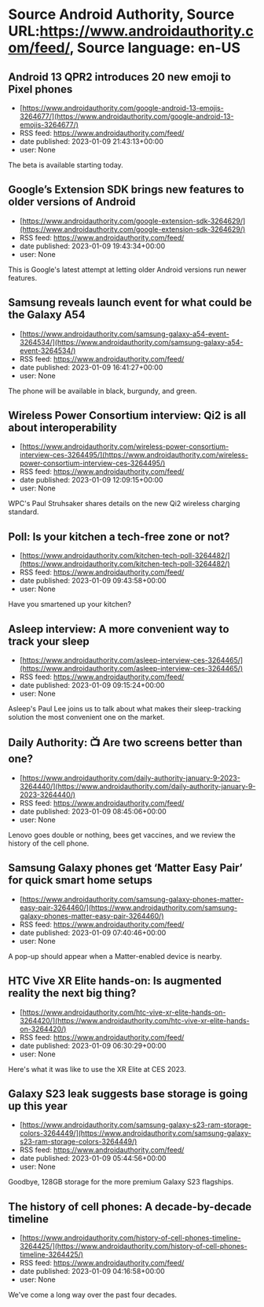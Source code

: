 # Source Android Authority, Source URL:https://www.androidauthority.com/feed/, Source language: en-US

## Android 13 QPR2 introduces 20 new emoji to Pixel phones
 - [https://www.androidauthority.com/google-android-13-emojis-3264677/](https://www.androidauthority.com/google-android-13-emojis-3264677/)
 - RSS feed: https://www.androidauthority.com/feed/
 - date published: 2023-01-09 21:43:13+00:00
 - user: None

The beta is available starting today.

## Google’s Extension SDK brings new features to older versions of Android
 - [https://www.androidauthority.com/google-extension-sdk-3264629/](https://www.androidauthority.com/google-extension-sdk-3264629/)
 - RSS feed: https://www.androidauthority.com/feed/
 - date published: 2023-01-09 19:43:34+00:00
 - user: None

This is Google's latest attempt at letting older Android versions run newer features.

## Samsung reveals launch event for what could be the Galaxy A54
 - [https://www.androidauthority.com/samsung-galaxy-a54-event-3264534/](https://www.androidauthority.com/samsung-galaxy-a54-event-3264534/)
 - RSS feed: https://www.androidauthority.com/feed/
 - date published: 2023-01-09 16:41:27+00:00
 - user: None

The phone will be available in black, burgundy, and green.

## Wireless Power Consortium interview: Qi2 is all about interoperability
 - [https://www.androidauthority.com/wireless-power-consortium-interview-ces-3264495/](https://www.androidauthority.com/wireless-power-consortium-interview-ces-3264495/)
 - RSS feed: https://www.androidauthority.com/feed/
 - date published: 2023-01-09 12:09:15+00:00
 - user: None

WPC's Paul Struhsaker shares details on the new Qi2 wireless charging standard.

## Poll: Is your kitchen a tech-free zone or not?
 - [https://www.androidauthority.com/kitchen-tech-poll-3264482/](https://www.androidauthority.com/kitchen-tech-poll-3264482/)
 - RSS feed: https://www.androidauthority.com/feed/
 - date published: 2023-01-09 09:43:58+00:00
 - user: None

Have you smartened up your kitchen?

## Asleep interview: A more convenient way to track your sleep
 - [https://www.androidauthority.com/asleep-interview-ces-3264465/](https://www.androidauthority.com/asleep-interview-ces-3264465/)
 - RSS feed: https://www.androidauthority.com/feed/
 - date published: 2023-01-09 09:15:24+00:00
 - user: None

Asleep's Paul Lee joins us to talk about what makes their sleep-tracking solution the most convenient one on the market.

## Daily Authority: 📺 Are two screens better than one?
 - [https://www.androidauthority.com/daily-authority-january-9-2023-3264440/](https://www.androidauthority.com/daily-authority-january-9-2023-3264440/)
 - RSS feed: https://www.androidauthority.com/feed/
 - date published: 2023-01-09 08:45:06+00:00
 - user: None

Lenovo goes double or nothing, bees get vaccines, and we review the history of the cell phone.

## Samsung Galaxy phones get ‘Matter Easy Pair’ for quick smart home setups
 - [https://www.androidauthority.com/samsung-galaxy-phones-matter-easy-pair-3264460/](https://www.androidauthority.com/samsung-galaxy-phones-matter-easy-pair-3264460/)
 - RSS feed: https://www.androidauthority.com/feed/
 - date published: 2023-01-09 07:40:46+00:00
 - user: None

A pop-up should appear when a Matter-enabled device is nearby.

## HTC Vive XR Elite hands-on: Is augmented reality the next big thing?
 - [https://www.androidauthority.com/htc-vive-xr-elite-hands-on-3264420/](https://www.androidauthority.com/htc-vive-xr-elite-hands-on-3264420/)
 - RSS feed: https://www.androidauthority.com/feed/
 - date published: 2023-01-09 06:30:29+00:00
 - user: None

Here's what it was like to use the XR Elite at CES 2023.

## Galaxy S23 leak suggests base storage is going up this year
 - [https://www.androidauthority.com/samsung-galaxy-s23-ram-storage-colors-3264449/](https://www.androidauthority.com/samsung-galaxy-s23-ram-storage-colors-3264449/)
 - RSS feed: https://www.androidauthority.com/feed/
 - date published: 2023-01-09 05:44:56+00:00
 - user: None

Goodbye, 128GB storage for the more premium Galaxy S23 flagships.

## The history of cell phones: A decade-by-decade timeline
 - [https://www.androidauthority.com/history-of-cell-phones-timeline-3264425/](https://www.androidauthority.com/history-of-cell-phones-timeline-3264425/)
 - RSS feed: https://www.androidauthority.com/feed/
 - date published: 2023-01-09 04:16:58+00:00
 - user: None

We've come a long way over the past four decades.
